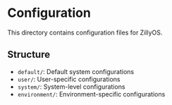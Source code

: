 # Configuration

This directory contains configuration files for ZillyOS.

## Structure

- `default/`: Default system configurations
- `user/`: User-specific configurations
- `system/`: System-level configurations
- `environment/`: Environment-specific configurations 